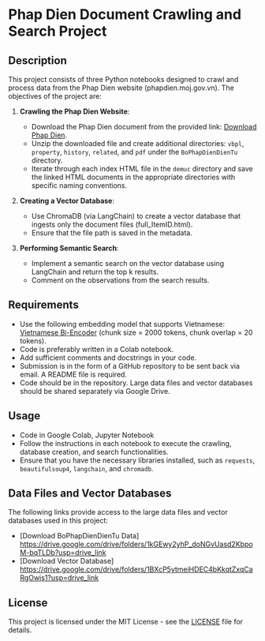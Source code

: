 # Phap Dien Document Crawling and Search Project

## Description

This project consists of three Python notebooks designed to crawl and process data from the Phap Dien website (phapdien.moj.gov.vn).
The objectives of the project are:

1. **Crawling the Phap Dien Website**:

   - Download the Phap Dien document from the provided link: [Download Phap Dien](https://phapdien.moj.gov.vn/TraCuuPhapDien/Files/BoPhapDienDienTu.zip).
   - Unzip the downloaded file and create additional directories: `vbpl`, `property`, `history`, `related`, and `pdf` under the `BoPhapDienDienTu` directory.
   - Iterate through each index HTML file in the `demuc` directory and save the linked HTML documents in the appropriate directories with specific naming conventions.

2. **Creating a Vector Database**:

   - Use ChromaDB (via LangChain) to create a vector database that ingests only the document files (full_ItemID.html).
   - Ensure that the file path is saved in the metadata.

3. **Performing Semantic Search**:
   - Implement a semantic search on the vector database using LangChain and return the top k results.
   - Comment on the observations from the search results.

## Requirements

- Use the following embedding model that supports Vietnamese: [Vietnamese Bi-Encoder](https://huggingface.co/bkai-foundation-models/vietnamese-bi-encoder) (chunk size = 2000 tokens, chunk overlap = 20 tokens).
- Code is preferably written in a Colab notebook.
- Add sufficient comments and docstrings in your code.
- Submission is in the form of a GitHub repository to be sent back via email. A README file is required.
- Code should be in the repository. Large data files and vector databases should be shared separately via Google Drive.

## Usage

- Code in Google Colab, Jupyter Notebook
- Follow the instructions in each notebook to execute the crawling, database creation, and search functionalities.
- Ensure that you have the necessary libraries installed, such as `requests`, `beautifulsoup4`, `langchain`, and `chromadb`.

## Data Files and Vector Databases

The following links provide access to the large data files and vector databases used in this project:

- [Download BoPhapDienDienTu Data] https://drive.google.com/drive/folders/1kGEwy2yhP_doNGvUasd2KbpoM-bqTLDb?usp=drive_link
- [Download Vector Database] https://drive.google.com/drive/folders/1BXcP5ytmeiHDEC4bKkqtZxqCaRgOwjs1?usp=drive_link

## License

This project is licensed under the MIT License - see the [LICENSE](LICENSE) file for details.
